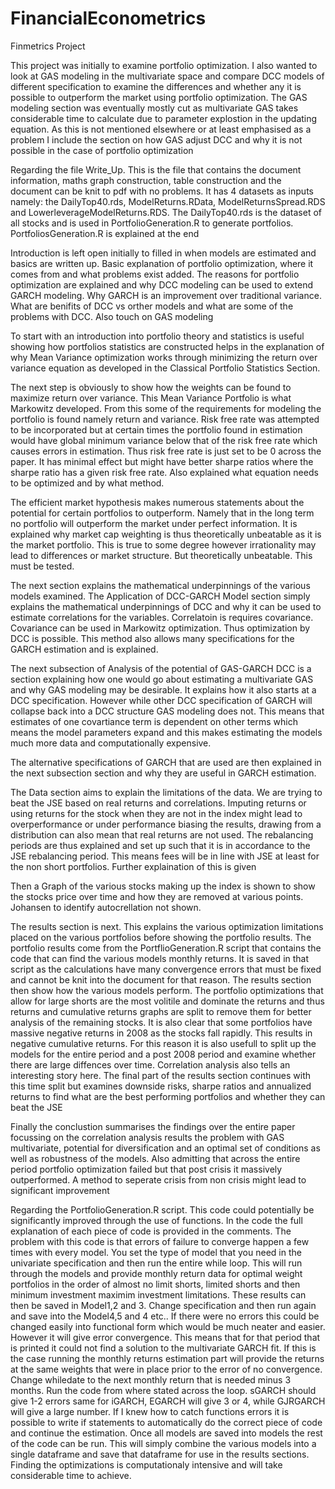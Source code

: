 # FinancialEconometrics
Finmetrics Project

This project was initially to examine portfolio optimization. I also wanted to look at GAS modeling in the multivariate space and compare DCC models of different specification to examine the differences and whether any it is possible to outperform the market using portfolio optimization. The GAS modeling section was eventually mostly cut as multivariate GAS takes considerable time to calculate due to parameter explostion in the updating equation. As this is not mentioned elsewhere or at least emphasised as a problem I include the section on how GAS adjust DCC and why it is not possible in the case of portfolio optimization

Regarding the file Write_Up. This is the file that contains the document information, maths graph construction, table construction and the document can be knit to pdf with no problems. It has 4 datasets as inputs namely: the DailyTop40.rds, ModelReturns.RData, ModelReturnsSpread.RDS and LowerleverageModelReturns.RDS.  The DailyTop40.rds is the dataset of all stocks and is used in PortfolioGeneration.R to generate portfolios. PortfoliosGeneration.R is explained at the end

Introduction is left open initially to filled in when models are estimated and basics are written up. Basic explanation of portfolio optimization, where it comes from and what problems exist added.  The reasons for portfolio optimization are explained and why DCC modeling can be used to extend GARCH modeling. Why GARCH is an improvement over traditional variance.  What are benifits of DCC vs orther models and what are some of the problems with DCC. Also touch on GAS modeling

To start with an introduction into portfolio theory and statistics is useful showing how portfolios statistics are constructed helps in the explanation of why Mean Variance optimization works through minimizing the return over variance equation as developed in the Classical Portfolio Statistics Section. 

The next step is obviously to show how the weights can be found to maximize return over variance. This Mean Variance Portfolio is what Markowitz developed. From this some of the requirements for modeling the portfolio is found namely return and variance. Risk free rate was attempted to be incorporated but at certain times the portfolio found in estimation would have global minimum variance below that of the risk free rate which causes errors in estimation. Thus risk free rate is just set to be 0 across the paper. It has minimal effect but might have better sharpe ratios where the sharpe ratio has a given risk free rate.  Also explained what equation needs to be optimized and by what method.

The efficient market hypothesis makes numerous statements about the potential for certain portfolios to outperform. Namely that in the long term no portfolio will outperform the market under perfect information. It is explained why market cap weighting is thus theoretically unbeatable as it is the market portfolio. This is true to some degree however irrationality may lead to differences or market structure. But theoretically unbeatable. This must be tested.

The next section explains the mathematical underpinnings of the various models examined.
The Application of DCC-GARCH Model section simply explains the mathematical underpinnings of DCC and why it can be used to estimate correlations for the variables. Correlatoin is requires covariance. Covariance can be used in Markowitz optimization. Thus optimization by DCC is possible. This method also allows many specifications for the GARCH estimation and is explained.  

The next subsection of Analysis of the potential of GAS-GARCH DCC is a section explaining how one would go about estimating a multivariate GAS and why GAS modeling may be desirable. It explains how it also starts at a DCC specification. However while other DCC specification of GARCH will collapse back into a DCC structure GAS modeling does not. This means that estimates of one covartiance term is dependent on other terms which means the model parameters expand and this makes estimating the models much more data and computationally expensive.

The alternative specifications of GARCH that are used are then explained in the next subsection section and why they are useful in GARCH estimation. 

The Data section aims to explain the limitations of the data. We are trying to beat the JSE based on real returns and correlations. Imputing returns or using returns for the stock when they are not in the index might lead to overperformance or under performance biasing the results, drawing from a distribution can also mean that real returns are not used.  The rebalancing periods are thus explained and set up such that it is in accordance to the JSE rebalancing period. This means fees will be in line with JSE at least for the non short portfolios. Further explaination of this is given

Then a Graph of the various stocks making up the index is shown to show the stocks price over time and how they are removed at various points. Johansen to identify autocrellation not shown.

The results section is next. This explains the various optimization limitations placed on the various portfolios before showing the portfolio results. The portfolio results come from the PortflioGeneration.R script that contains the code that can find the various models monthly returns. It is saved in that script as the calculations have many convergence errors that must be fixed and cannot be knit into the document for that reason.
The results section then show how the various models perform. The portfolio optimizations that allow for large shorts are the most volitile and dominate the returns and thus returns and cumulative returns graphs are split to remove them for better analysis of the remaining stocks. It is also clear that some portfolios have massive negative returns in 2008 as the stocks fall rapidly. This results in negative cumulative returns.  For this reason it is also usefull to split up the models for the entire period and a post 2008 period and examine whether there are large diffences over time. Correlation analysis also tells an interesting story here.
 The final part of the results section continues with this time split but examines downside risks, sharpe ratios and annualized returns to find what are the best performing portfolios and whether they can beat the JSE

Finally the conclustion summarises the findings over the entire paper focussing on the correlation analysis results the problem with GAS multivariate, potential for diversification and an optimal set of conditions as well as robustness of the models. Also admitting that across the entire period portfolio optimization failed but that post crisis it massively outperformed. A method to seperate crisis from non crisis might lead to significant improvement

Regarding the PortfolioGeneration.R script. This code could potentially be significantly improved through the use of functions.  In the code the full explanation of each piece of code is provided in the comments. The problem with this code is that errors of failure to converge happen a few times with every model.  You set the type of model that you need in the univariate specification and then run the entire while loop. This will run through the models and provide monthly return data for optimal weight portfolios in the order of almost no limit shorts, limited shorts and then minimum investment maximim investment limitations.  These results can then be saved in Model1,2 and 3. Change specification and then run again and save into the Model4,5 and 4 etc.. If there were no errors this could be changed easily into functional form which would be much neater and easier. However it will give error convergence. This means that for that period that is printed it could not find a solution to the multivariate GARCH fit. If this is the case running the monthly returns estimation part will provide the returns at the same weights that were in place prior to the error of no convergence. Change whiledate to the next monthly return that is needed minus 3 months. Run the code from where stated across the loop. sGARCH should give 1-2 errors same for iGARCH, EGARCH will give 3 or 4, while GJRGARCH will give a large number. If I knew how to catch functions errors it is possible to write if statements to automatically do the correct piece of code and continue the estimation.  Once all models are saved into models the rest of the code can be run. This will simply combine the various models into a single dataframe and save that dataframe for use in the results sections. Finding the optimizations is computationaly intensive and will take considerable time to achieve.
